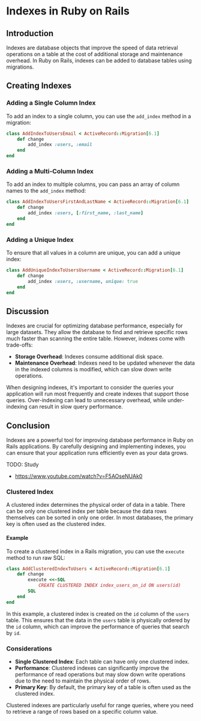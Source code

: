 # Indexes in Ruby on Rails

## Introduction

Indexes are database objects that improve the speed of data retrieval operations on a table at the cost of additional storage and maintenance overhead. In Ruby on Rails, indexes can be added to database tables using migrations.

## Creating Indexes

### Adding a Single Column Index

To add an index to a single column, you can use the `add_index` method in a migration:

```ruby
class AddIndexToUsersEmail < ActiveRecord::Migration[6.1]
    def change
        add_index :users, :email
    end
end
```

### Adding a Multi-Column Index

To add an index to multiple columns, you can pass an array of column names to the `add_index` method:

```ruby
class AddIndexToUsersFirstAndLastName < ActiveRecord::Migration[6.1]
    def change
        add_index :users, [:first_name, :last_name]
    end
end
```

### Adding a Unique Index

To ensure that all values in a column are unique, you can add a unique index:

```ruby
class AddUniqueIndexToUsersUsername < ActiveRecord::Migration[6.1]
    def change
        add_index :users, :username, unique: true
    end
end
```

## Discussion

Indexes are crucial for optimizing database performance, especially for large datasets. They allow the database to find and retrieve specific rows much faster than scanning the entire table. However, indexes come with trade-offs:

- **Storage Overhead**: Indexes consume additional disk space.
- **Maintenance Overhead**: Indexes need to be updated whenever the data in the indexed columns is modified, which can slow down write operations.

When designing indexes, it's important to consider the queries your application will run most frequently and create indexes that support those queries. Over-indexing can lead to unnecessary overhead, while under-indexing can result in slow query performance.

## Conclusion

Indexes are a powerful tool for improving database performance in Ruby on Rails applications. By carefully designing and implementing indexes, you can ensure that your application runs efficiently even as your data grows.

TODO: Study

- https://www.youtube.com/watch?v=F5AOseNUAk0

### Clustered Index

A clustered index determines the physical order of data in a table. There can be only one clustered index per table because the data rows themselves can be sorted in only one order. In most databases, the primary key is often used as the clustered index.

#### Example

To create a clustered index in a Rails migration, you can use the `execute` method to run raw SQL:

```ruby
class AddClusteredIndexToUsers < ActiveRecord::Migration[6.1]
    def change
        execute <<-SQL
            CREATE CLUSTERED INDEX index_users_on_id ON users(id)
        SQL
    end
end
```

In this example, a clustered index is created on the `id` column of the `users` table. This ensures that the data in the `users` table is physically ordered by the `id` column, which can improve the performance of queries that search by `id`.

### Considerations

- **Single Clustered Index**: Each table can have only one clustered index.
- **Performance**: Clustered indexes can significantly improve the performance of read operations but may slow down write operations due to the need to maintain the physical order of rows.
- **Primary Key**: By default, the primary key of a table is often used as the clustered index.

Clustered indexes are particularly useful for range queries, where you need to retrieve a range of rows based on a specific column value.
